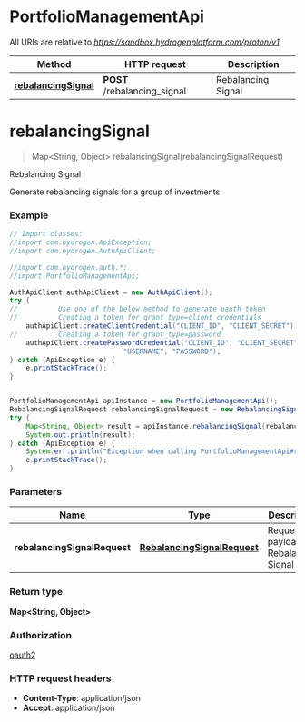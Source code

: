 # PortfolioManagementApi

All URIs are relative to *https://sandbox.hydrogenplatform.com/proton/v1*

Method | HTTP request | Description
------------- | ------------- | -------------
[**rebalancingSignal**](PortfolioManagementApi.md#rebalancingSignal) | **POST** /rebalancing_signal | Rebalancing Signal


<a name="rebalancingSignal"></a>
# **rebalancingSignal**
> Map&lt;String, Object&gt; rebalancingSignal(rebalancingSignalRequest)

Rebalancing Signal

Generate rebalancing signals for a group of investments

### Example
```java
// Import classes:
//import com.hydrogen.ApiException;
//import com.hydrogen.AuthApiClient;

//import com.hydrogen.auth.*;
//import PortfolioManagementApi;

AuthApiClient authApiClient = new AuthApiClient();
try {
//          Use one of the below method to generate oauth token        
//          Creating a token for grant_type=client_credentials            
    authApiClient.createClientCredential("CLIENT_ID", "CLIENT_SECRET");
//          Creating a token for grant_type=password
    authApiClient.createPasswordCredential("CLIENT_ID", "CLIENT_SECRET",
                            "USERNAME", "PASSWORD");           
} catch (ApiException e) {
    e.printStackTrace();
}


PortfolioManagementApi apiInstance = new PortfolioManagementApi();
RebalancingSignalRequest rebalancingSignalRequest = new RebalancingSignalRequest(); // RebalancingSignalRequest | Request payload for Rebalancing Signal
try {
    Map<String, Object> result = apiInstance.rebalancingSignal(rebalancingSignalRequest);
    System.out.println(result);
} catch (ApiException e) {
    System.err.println("Exception when calling PortfolioManagementApi#rebalancingSignal");
    e.printStackTrace();
}
```

### Parameters

Name | Type | Description  | Notes
------------- | ------------- | ------------- | -------------
 **rebalancingSignalRequest** | [**RebalancingSignalRequest**](RebalancingSignalRequest.md)| Request payload for Rebalancing Signal |

### Return type

**Map&lt;String, Object&gt;**

### Authorization

[oauth2](../README.md#oauth2)

### HTTP request headers

 - **Content-Type**: application/json
 - **Accept**: application/json

